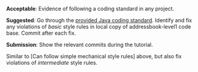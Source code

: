 <panel type="warning" header="`W3.2a` Can explain the importance of code quality :star::star:" expanded no-close>
  <include src="../../book/codeQuality/introduction/basic/unit-inElsewhere-asFlat.md" boilerplate />
</panel>

<panel type="warning" header="`W3.2b` Can explain the need for following a standard :star::star:" expanded no-close>
  <include src="../../book/codeQuality/followStandard/introduction/unit-inElsewhere-asFlat.md" boilerplate />
  <panel header="{{glyphicon_folder_close}} Evidence" expanded>

<include src="../../book/codeQuality/followStandard/introduction/q-essay-explain.md" />

  </panel>
</panel>

<!-- ==================================================================================================== -->

<panel type="warning" header="`W3.2c` Can follow simple mechanical style rules :star::star:" expanded no-close>
  <include src="../../book/codeQuality/followStandard/basic/unit-inElsewhere-asFlat.md" boilerplate />
  <panel header="{{glyphicon_folder_close}} Evidence" expanded>

**Acceptable**: Evidence of following a coding standard in any project.

**Suggested**: Go through the [provided Java coding standard]({{java_coding_standard}}). Identify and fix any violations of _basic_ style rules in local copy of addressbook-level1 code base. Commit after each fix.

**Submission**: Show the relevant commits during the tutorial.

  </panel>
</panel>

<panel type="info" header="`W3.2d` Can follow intermediate style rules :star::star::star:" expanded no-close>
  <include src="../../book/codeQuality/followStandard/intermediate/unit-inElsewhere-asFlat.md" boilerplate />
  <panel header="{{glyphicon_folder_close}} Evidence" expanded>

Similar to [Can follow simple mechanical style rules] above, but also fix violations of _intermediate_ style rules.

  </panel>
</panel>
